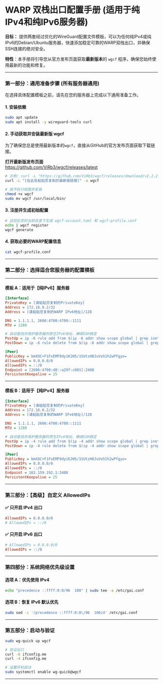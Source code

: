 # WARP 双栈出口配置手册 (适用于纯IPv4和纯IPv6服务器)

**目标：** 提供两套经过优化的WireGuard配置文件模板，可以为任何纯IPv4或纯IPv6的Debian/Ubuntu服务器，快速添加稳定可靠的WARP双栈出口，并确保SSH连接的绝对安全。

**特性**：本手册将引导您从官方发布页面获取**最新版本**的 `wgcf` 程序，确保您始终使用最新的功能和修复。

---

### **第一部分：通用准备步骤 (所有服务器通用)**

在选择具体配置模板之前，请先在您的服务器上完成以下通用准备工作。

#### **1. 安装依赖**

```bash
sudo apt update
sudo apt install -y wireguard-tools curl
```

#### **2. 手动获取并安装最新版 wgcf**

为了确保您总是使用最新版本的`wgcf`，直接从GitHub的官方发布页面获取下载链接。

**打开最新版发布页面**  
<https://github.com/ViRb3/wgcf/releases/latest>

```bash
# 示例: curl -L "https://github.com/ViRb3/wgcf/releases/download/v2.2.29/wgcf_2.2.29_linux_amd64" -o wgcf
curl -L "[在此处粘贴您复制的最新版链接]" -o wgcf

# 授予执行权限并安装
chmod +x wgcf
sudo mv wgcf /usr/local/bin/
```

#### **3. 注册并生成初始配置**

```bash
# 这将在您的当前目录下生成 wgcf-account.toml 和 wgcf-profile.conf
echo | wgcf register
wgcf generate
```

#### **4. 获取必要的WARP配置信息**

```bash
cat wgcf-profile.conf
```

---

### **第二部分：选择适合您服务器的配置模板**

---

#### **模板 A：适用于【纯IPv6】服务器**

```ini
[Interface]
PrivateKey = [请粘贴您复制的PrivateKey]
Address = 172.16.0.2/32
Address = [请粘贴您复制的WARP IPv6地址]/128

DNS = 1.1.1.1, 2606:4700:4700::1111
MTU = 1280

# 自动查找并保护服务器的原生IPv6地址，确保SSH稳定
PostUp = ip -6 rule add from $(ip -6 addr show scope global | grep inet6 | head -n 1 | awk '{print $2}' | cut -d'/' -f1) lookup main
PostDown = ip -6 rule delete from $(ip -6 addr show scope global | grep inet6 | head -n 1 | awk '{print $2}' | cut -d'/' -f1) lookup main

[Peer]
PublicKey = bmXOC+F1FxEMF9dyiK2H5/1SUtzH0JuVo51h2wPfgyo=
AllowedIPs = 0.0.0.0/0
AllowedIPs = ::/0
Endpoint = [2606:4700:d0::a29f:c001]:2408
PersistentKeepalive = 25
```

---

#### **模板 B：适用于【纯IPv4】服务器**

```ini
[Interface]
PrivateKey = [请粘贴您复制的PrivateKey]
Address = 172.16.0.2/32
Address = [请粘贴您复制的WARP IPv6地址]/128

DNS = 1.1.1.1, 2606:4700:4700::1111
MTU = 1280

# 自动查找并保护服务器的原生IPv4地址，确保SSH稳定
PostUp = ip -4 rule add from $(ip -4 addr show scope global | grep inet | head -n 1 | awk '{print $2}' | cut -d'/' -f1) lookup main
PostDown = ip -4 rule delete from $(ip -4 addr show scope global | grep inet | head -n 1 | awk '{print $2}' | cut -d'/' -f1) lookup main

[Peer]
PublicKey = bmXOC+F1FxEMF9dyiK2H5/1SUtzH0JuVo51h2wPfgyo=
AllowedIPs = 0.0.0.0/0
AllowedIPs = ::/0
Endpoint = 162.159.192.1:2408
PersistentKeepalive = 25
```

---

### **第三部分：【高级】自定义 AllowedIPs**

#### ✅ 只开启 IPv4 出口
```ini
AllowedIPs = 0.0.0.0/0
# AllowedIPs = ::/0
```

#### ✅ 只开启 IPv6 出口
```ini
# AllowedIPs = 0.0.0.0/0
AllowedIPs = ::/0
```

---

### **第四部分：系统网络优先级设置**

#### **选项 A：优先使用 IPv4**
```bash
echo "precedence ::ffff:0:0/96  100" | sudo tee -a /etc/gai.conf
```

#### **选项 B：恢复 IPv6 默认优先**
```bash
sudo sed -i '/precedence ::ffff:0:0\/96  100/d' /etc/gai.conf
```

---

### **第五部分：启动与验证**

```bash
sudo wg-quick up wgcf

# 验证出口
curl -6 ifconfig.me
curl -4 ifconfig.me

# 设置开机启动
sudo systemctl enable wg-quick@wgcf
```

---
